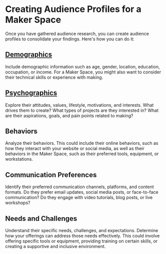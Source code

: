 # Creating Audience Profiles for a Maker Space

Once you have gathered audience research, you can create audience profiles to consolidate your findings. Here's how you can do it:

## [Demographics](https://github.com/mrthomware/MakerSpace/blob/main/MakerSpace/2.0_Identify_Your_Audience/Creating%20Audience%20Profiles/Demographics.md)
Include demographic information such as age, gender, location, education, occupation, or income. For a Maker Space, you might also want to consider their technical skills or experience with making.

## [Psychographics](https://github.com/mrthomware/MakerSpace/blob/main/MakerSpace/2.0_Identify_Your_Audience/Creating%20Audience%20Profiles/Psychographics.md)
Explore their attitudes, values, lifestyle, motivations, and interests. What drives them to create? What types of projects are they interested in? What are their aspirations, goals, and pain points related to making?

## Behaviors
Analyze their behaviors. This could include their online behaviors, such as how they interact with your website or social media, as well as their behaviors in the Maker Space, such as their preferred tools, equipment, or workstations.

## Communication Preferences
Identify their preferred communication channels, platforms, and content formats. Do they prefer email updates, social media posts, or face-to-face communication? Do they engage with video tutorials, blog posts, or live workshops?

## Needs and Challenges
Understand their specific needs, challenges, and expectations. Determine how your offerings can address those needs effectively. This could involve offering specific tools or equipment, providing training on certain skills, or creating a supportive and inclusive environment.
